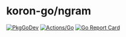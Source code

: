 # koron-go/ngram

[![PkgGoDev](https://pkg.go.dev/badge/github.com/koron-go/ngram)](https://pkg.go.dev/github.com/koron-go/ngram)
[![Actions/Go](https://github.com/koron-go/ngram/workflows/Go/badge.svg)](https://github.com/koron-go/ngram/actions?query=workflow%3AGo)
[![Go Report Card](https://goreportcard.com/badge/github.com/koron-go/ngram)](https://goreportcard.com/report/github.com/koron-go/ngram)
